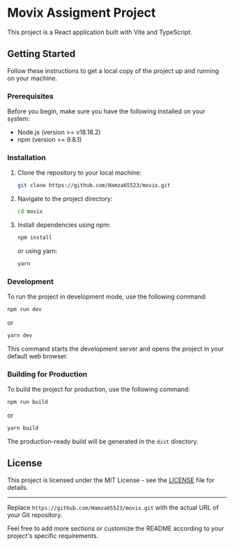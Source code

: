 # Movix Assigment Project

This project is a React application built with Vite and TypeScript.

## Getting Started

Follow these instructions to get a local copy of the project up and running on your machine.

### Prerequisites

Before you begin, make sure you have the following installed on your system:

- Node.js (version >= v18.18.2)
- npm (version >= 9.8.1) 

### Installation

1. Clone the repository to your local machine:

   ```bash
   git clone https://github.com/Hamza65523/movix.git
   ```

2. Navigate to the project directory:

   ```bash
   cd movix
   ```

3. Install dependencies using npm:

   ```bash
   npm install
   ```

   or using yarn:

   ```bash
   yarn
   ```

### Development

To run the project in development mode, use the following command:

```bash
npm run dev
```

or

```bash
yarn dev
```

This command starts the development server and opens the project in your default web browser.

### Building for Production

To build the project for production, use the following command:

```bash
npm run build
```

or

```bash
yarn build
```

The production-ready build will be generated in the `dist` directory.

## License

This project is licensed under the MIT License - see the [LICENSE](LICENSE) file for details.

---

Replace `https://github.com/Hamza65523/movix.git` with the actual URL of your Git repository.

Feel free to add more sections or customize the README according to your project's specific requirements.